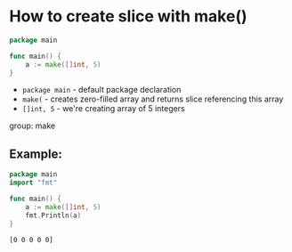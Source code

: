 # How to create slice with make()

```go
package main

func main() {
	a := make([]int, 5)
}
```

- `package main` - default package declaration
- `make(` - creates zero-filled array and returns slice referencing this array
- `[]int, 5` - we're creating array of 5 integers

group: make

## Example: 
```go
package main
import "fmt"

func main() {
	a := make([]int, 5)
	fmt.Println(a)
}
```
```
[0 0 0 0 0]

```

